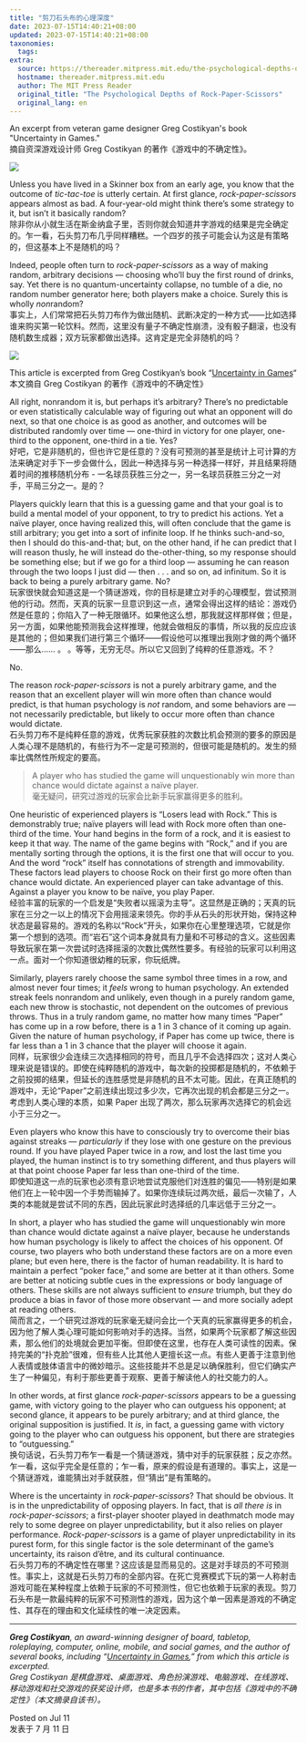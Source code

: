 ```yaml
---
title: "剪刀石头布的心理深度"
date: 2023-07-15T14:40:21+08:00
updated: 2023-07-15T14:40:21+08:00
taxonomies:
  tags: 
extra:
  source: https://thereader.mitpress.mit.edu/the-psychological-depths-of-rock-paper-scissors/?ref=thebrowser.com
  hostname: thereader.mitpress.mit.edu
  author: The MIT Press Reader
  original_title: "The Psychological Depths of Rock-Paper-Scissors"
  original_lang: en
---
```

An excerpt from veteran game designer Greg Costikyan's book "Uncertainty in Games."  
摘自资深游戏设计师 Greg Costikyan 的著作《游戏中的不确定性》。

![](https://thereader.mitpress.mit.edu/wp-content/uploads/2023/06/RPS-lead-700x420.jpg)

Unless you have lived in a Skinner box from an early age, you know that the outcome of *tic-tac-toe* is utterly certain. At first glance, *rock-paper-scissors* appears almost as bad. A four-year-old might think there’s some strategy to it, but isn’t it basically random?  
除非你从小就生活在斯金纳盒子里，否则你就会知道井字游戏的结果是完全确定的。乍一看，石头剪刀布几乎同样糟糕。一个四岁的孩子可能会认为这是有策略的，但这基本上不是随机的吗？

Indeed, people often turn to *rock-paper-scissors* as a way of making random, arbitrary decisions — choosing who’ll buy the first round of drinks, say. Yet there is no quantum-uncertainty collapse, no tumble of a die, no random number generator here; both players make a choice. Surely this is wholly *non*random?  
事实上，人们常常把石头剪刀布作为做出随机、武断决定的一种方式——比如选择谁来购买第一轮饮料。然而，这里没有量子不确定性崩溃，没有骰子翻滚，也没有随机数生成器；双方玩家都做出选择。这肯定是完全非随机的吗？

[![](https://thereader.mitpress.mit.edu/wp-content/uploads/2023/06/Uncertainty-in-Games.jpg)](https://mitpress.mit.edu/9780262527538/uncertainty-in-games/)

This article is excerpted from Greg Costikyan’s book “[Uncertainty in Games](https://mitpress.mit.edu/9780262527538/uncertainty-in-games/)“  
本文摘自 Greg Costikyan 的著作《游戏中的不确定性》

All right, nonrandom it is, but perhaps it’s arbitrary? There’s no predictable or even statistically calculable way of figuring out what an opponent will do next, so that one choice is as good as another, and outcomes will be distributed randomly over time — one-third in victory for one player, one-third to the opponent, one-third in a tie. Yes?  
好吧，它是非随机的，但也许它是任意的？没有可预测的甚至是统计上可计算的方法来确定对手下一步会做什么，因此一种选择与另一种选择一样好，并且结果将随着时间的推移随机分布 - 一名球员获胜三分之一，另一名球员获胜三分之一对手，平局三分之一。是的？

Players quickly learn that this is a guessing game and that your goal is to build a mental model of your opponent, to try to predict his actions. Yet a naïve player, once having realized this, will often conclude that the game is still arbitrary; you get into a sort of infinite loop. If he thinks such-and-so, then I should do this-and-that; but, on the other hand, if he can predict that I will reason thusly, he will instead do the-other-thing, so my response should be something else; but if we go for a third loop — assuming he can reason through the two loops I just did — then . . . and so on, ad infinitum. So it is back to being a purely arbitrary game. No?  
玩家很快就会知道这是一个猜谜游戏，你的目标是建立对手的心理模型，尝试预测他的行动。然而，天真的玩家一旦意识到这一点，通常会得出这样的结论：游戏仍然是任意的；你陷入了一种无限循环。如果他这么想，那我就这样那样做；但是，另一方面，如果他能预测我会这样推理，他就会做相反的事情，所以我的反应应该是其他的；但如果我们进行第三个循环——假设他可以推理出我刚才做的两个循环——那么…… 。 。等等，无穷无尽。所以它又回到了纯粹的任意游戏。不？

No.

The reason *rock-paper-scissors* is not a purely arbitrary game, and the reason that an excellent player will win more often than chance would predict, is that human psychology is *not* random, and some behaviors are — not necessarily predictable, but likely to occur more often than chance would dictate.  
石头剪刀布不是纯粹任意的游戏，优秀玩家获胜的次数比机会预测的要多的原因是人类心理不是随机的，有些行为不一定是可预测的，但很可能是随机的。发生的频率比偶然性所规定的要高。

> A player who has studied the game will unquestionably win more than chance would dictate against a naïve player.  
> 毫无疑问，研究过游戏的玩家会比新手玩家赢得更多的胜利。

One heuristic of experienced players is “Losers lead with Rock.” This is demonstrably true; naïve players will lead with Rock more often than one-third of the time. Your hand begins in the form of a rock, and it is easiest to keep it that way. The name of the game begins with “Rock,” and if you are mentally sorting through the options, it is the first one that will occur to you. And the word “rock” itself has connotations of strength and immovability. These factors lead players to choose Rock on their first go more often than chance would dictate. An experienced player can take advantage of this. Against a player you know to be naïve, you play Paper.  
经验丰富的玩家的一个启发是“失败者以摇滚为主导”。这显然是正确的；天真的玩家在三分之一以上的情况下会用摇滚来领先。你的手从石头的形状开始，保持这种状态是最容易的。游戏的名称以“Rock”开头，如果你在心里整理选项，它就是你第一个想到的选项。而“岩石”这个词本身就具有力量和不可移动的含义。这些因素导致玩家在第一次尝试时选择摇滚的次数比偶然性要多。有经验的玩家可以利用这一点。面对一个你知道很幼稚的玩家，你玩纸牌。

Similarly, players rarely choose the same symbol three times in a row, and almost never four times; it *feels* wrong to human psychology. An extended streak feels nonrandom and unlikely, even though in a purely random game, each new throw is stochastic, not dependent on the outcomes of previous throws. Thus in a truly random game, no matter how many times “Paper” has come up in a row before, there is a 1 in 3 chance of it coming up again. Given the nature of human psychology, if Paper has come up twice, there is far less than a 1 in 3 chance that the player will choose it again.  
同样，玩家很少会连续三次选择相同的符号，而且几乎不会选择四次；这对人类心理来说是错误的。即使在纯粹随机的游戏中，每次新的投掷都是随机的，不依赖于之前投掷的结果，但延长的连胜感觉是非随机的且不太可能。因此，在真正随机的游戏中，无论“Paper”之前连续出现过多少次，它再次出现的机会都是三分之一。考虑到人类心理的本质，如果 Paper 出现了两次，那么玩家再次选择它的机会远小于三分之一。

Even players who know this have to consciously try to overcome their bias against streaks — *particularly* if they lose with one gesture on the previous round. If you have played Paper twice in a row, and lost the last time you played, the human instinct is to try something different, and thus players will at that point choose Paper far less than one-third of the time.  
即使知道这一点的玩家也必须有意识地尝试克服他们对连胜的偏见——特别是如果他们在上一轮中因一个手势而输掉了。如果你连续玩过两次纸，最后一次输了，人类的本能就是尝试不同的东西，因此玩家此时选择纸的几率远低于三分之一。

In short, a player who has studied the game will unquestionably win more than chance would dictate against a naïve player, because he understands how human psychology is likely to affect the choices of his opponent. Of course, two players who both understand these factors are on a more even plane; but even here, there is the factor of human readability. It is hard to maintain a perfect “poker face,” and some are better at it than others. Some are better at noticing subtle cues in the expressions or body language of others. These skills are not always sufficient to *ensure* triumph, but they do produce a bias in favor of those more observant — and more socially adept at reading others.  
简而言之，一个研究过游戏的玩家毫无疑问会比一个天真的玩家赢得更多的机会，因为他了解人类心理可能如何影响对手的选择。当然，如果两个玩家都了解这些因素，那么他们的处境就会更加平衡。但即使在这里，也存在人类可读性的因素。保持完美的“扑克脸”很难，但有些人比其他人更擅长这一点。有些人更善于注意到他人表情或肢体语言中的微妙暗示。这些技能并不总是足以确保胜利，但它们确实产生了一种偏见，有利于那些更善于观察、更善于解读他人的社交能力的人。

In other words, at first glance *rock-paper-scissors* appears to be a guessing game, with victory going to the player who can outguess his opponent; at second glance, it appears to be purely arbitrary; and at third glance, the original supposition is justified. It *is*, in fact, a guessing game with victory going to the player who can outguess his opponent, but there are strategies to “outguessing.”  
换句话说，石头剪刀布乍一看是一个猜谜游戏，猜中对手的玩家获胜；反之亦然。乍一看，这似乎完全是任意的；乍一看，原来的假设是有道理的。事实上，这是一个猜谜游戏，谁能猜出对手就获胜，但“猜出”是有策略的。

Where is the uncertainty in *rock-paper-scissors*? That should be obvious. It is in the unpredictability of opposing players. In fact, that is *all there is* in *rock-paper-scissors*; a first-player shooter played in deathmatch mode may rely to some degree on player unpredictability, but it also relies on player performance. *Rock-paper-scissors* is a game of player unpredictability in its purest form, for this single factor is the sole determinant of the game’s uncertainty, its raison d’être, and its cultural continuance.  
石头剪刀布的不确定性在哪里？这应该是显而易见的。这是对手球员的不可预测性。事实上，这就是石头剪刀布的全部内容。在死亡竞赛模式下玩的第一人称射击游戏可能在某种程度上依赖于玩家的不可预测性，但它也依赖于玩家的表现。剪刀石头布是一款最纯粹的玩家不可预测性的游戏，因为这个单一因素是游戏的不确定性、其存在的理由和文化延续性的唯一决定因素。

---

***Greg Costikyan**, an award-winning designer of board, tabletop, roleplaying, computer, online, mobile, and social games, and the author of several books, including “[Uncertainty in Games](https://mitpress.mit.edu/9780262527538/uncertainty-in-games/),” from which this article is excerpted.  
Greg Costikyan 是棋盘游戏、桌面游戏、角色扮演游戏、电脑游戏、在线游戏、移动游戏和社交游戏的获奖设计师，也是多本书的作者，其中包括《游戏中的不确定性》（本文摘录自该书）。*

Posted on Jul 11  
发表于 7 月 11 日
